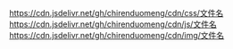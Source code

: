 https://cdn.jsdelivr.net/gh/chirenduomeng/cdn/css/文件名
https://cdn.jsdelivr.net/gh/chirenduomeng/cdn/js/文件名
https://cdn.jsdelivr.net/gh/chirenduomeng/cdn/img/文件名
